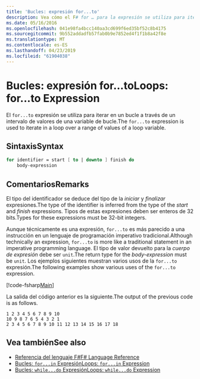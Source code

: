 ```yaml
---
title: 'Bucles: expresión for...to'
description: Vea cómo el F# for … para la expresión se utiliza para iterar en un bucle a través de un intervalo de valores de una variable de bucle.
ms.date: 05/16/2016
ms.openlocfilehash: 041e98fa4bcc140aa3cd699f6ed35bf52c8b4175
ms.sourcegitcommit: 9b552addadfb57fab0b9e7852ed4f1f1b8a42f8e
ms.translationtype: MT
ms.contentlocale: es-ES
ms.lasthandoff: 04/23/2019
ms.locfileid: "61904038"
---
```

# <a name="loops-forto-expression"></a><span data-ttu-id="e196f-103">Bucles: expresión for...to</span><span class="sxs-lookup"><span data-stu-id="e196f-103">Loops: for...to Expression</span></span>

<span data-ttu-id="e196f-104">El `for...to` expresión se utiliza para iterar en un bucle a través de un intervalo de valores de una variable de bucle.</span><span class="sxs-lookup"><span data-stu-id="e196f-104">The `for...to` expression is used to iterate in a loop over a range of values of a loop variable.</span></span>

## <a name="syntax"></a><span data-ttu-id="e196f-105">Sintaxis</span><span class="sxs-lookup"><span data-stu-id="e196f-105">Syntax</span></span>

```fsharp
for identifier = start [ to | downto ] finish do
    body-expression
```

## <a name="remarks"></a><span data-ttu-id="e196f-106">Comentarios</span><span class="sxs-lookup"><span data-stu-id="e196f-106">Remarks</span></span>

<span data-ttu-id="e196f-107">El tipo del identificador se deduce del tipo de la *iniciar* y *finalizar* expresiones.</span><span class="sxs-lookup"><span data-stu-id="e196f-107">The type of the identifier is inferred from the type of the *start* and *finish* expressions.</span></span> <span data-ttu-id="e196f-108">Tipos de estas expresiones deben ser enteros de 32 bits.</span><span class="sxs-lookup"><span data-stu-id="e196f-108">Types for these expressions must be 32-bit integers.</span></span>

<span data-ttu-id="e196f-109">Aunque técnicamente es una expresión, `for...to` es más parecido a una instrucción en un lenguaje de programación imperativo tradicional.</span><span class="sxs-lookup"><span data-stu-id="e196f-109">Although technically an expression, `for...to` is more like a traditional statement in an imperative programming language.</span></span> <span data-ttu-id="e196f-110">El tipo de valor devuelto para la *cuerpo de expresión* debe ser `unit`.</span><span class="sxs-lookup"><span data-stu-id="e196f-110">The return type for the *body-expression* must be `unit`.</span></span> <span data-ttu-id="e196f-111">Los ejemplos siguientes muestran varios usos de la `for...to` expresión.</span><span class="sxs-lookup"><span data-stu-id="e196f-111">The following examples show various uses of the `for...to` expression.</span></span>

[!code-fsharp[Main](../../../samples/snippets/fsharp/lang-ref-2/snippet5101.fs)]

<span data-ttu-id="e196f-112">La salida del código anterior es la siguiente.</span><span class="sxs-lookup"><span data-stu-id="e196f-112">The output of the previous code is as follows.</span></span>

```
1 2 3 4 5 6 7 8 9 10
10 9 8 7 6 5 4 3 2 1
2 3 4 5 6 7 8 9 10 11 12 13 14 15 16 17 18
```

## <a name="see-also"></a><span data-ttu-id="e196f-113">Vea también</span><span class="sxs-lookup"><span data-stu-id="e196f-113">See also</span></span>

- [<span data-ttu-id="e196f-114">Referencia del lenguaje F#</span><span class="sxs-lookup"><span data-stu-id="e196f-114">F# Language Reference</span></span>](index.md)
- [<span data-ttu-id="e196f-115">Bucles: `for...in` Expresión</span><span class="sxs-lookup"><span data-stu-id="e196f-115">Loops: `for...in` Expression</span></span>](loops-for-in-expression.md)
- [<span data-ttu-id="e196f-116">Bucles: `while...do` Expresión</span><span class="sxs-lookup"><span data-stu-id="e196f-116">Loops: `while...do` Expression</span></span>](loops-while-do-expression.md)